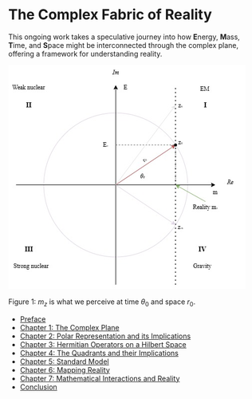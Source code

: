 # The Complex Fabric of Reality

This ongoing work takes a speculative journey into how **E**nergy, **M**ass, **T**ime, and **S**pace might be interconnected through the complex plane, offering a framework for understanding reality.

![Complex Plane Illustration](./media/EMTS.jpg)

Figure 1: $m_z$ is what we perceive at time $\theta_0$ and space $r_0$. 

- [Preface](./PREFACE.md)
- [Chapter 1: The Complex Plane](./CHAPTER1.md)
- [Chapter 2: Polar Representation and its Implications](./CHAPTER2.md)
- [Chapter 3: Hermitian Operators on a Hilbert Space](./CHAPTER3.md)
- [Chapter 4: The Quadrants and their Implications](./CHAPTER4.md)
- [Chapter 5: Standard Model](./CHAPTER5.md)
- [Chapter 6: Mapping Reality](./CHAPTER6.md)
- [Chapter 7: Mathematical Interactions and Reality](./CHAPTER7.md)
- [Conclusion](./CONCLUSION.md)